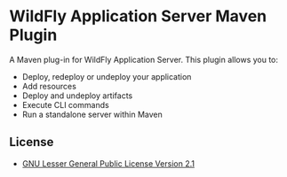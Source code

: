 WildFly Application Server Maven Plugin
=====================================

A Maven plug-in for WildFly Application Server. This plugin allows you to:

  * Deploy, redeploy or undeploy your application
  * Add resources
  * Deploy and undeploy artifacts
  * Execute CLI commands
  * Run a standalone server within Maven

License
-------
* [GNU Lesser General Public License Version 2.1](http://www.gnu.org/licenses/lgpl-2.1-standalone.html)